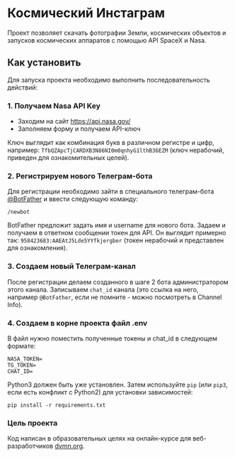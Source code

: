 # Космический Инстаграм

Проект позволяет скачать фотографии Земли, космических объектов и запусков космических аппаратов с помощью API SpaceX и Nasa.

## Как установить

Для запуска проекта необходимо выполнить последовательность действий:

### 1. Получаем Nasa API Key

- Заходим на сайт https://api.nasa.gov/
- Заполняем форму и получаем API-ключ

Ключ выглядит как комбинация букв в различном регистре и цифр, например: `TfbQZApcTjCARDXB3N86NI0m0qnhyG1lthB36EZM` (ключ нерабочий, приведен для ознакомительных целей). 

### 2. Регистрируем нового Телеграм-бота

Для регистрации необходимо зайти в специального телеграм-бота [@BotFather](https://telegram.me/BotFather) и ввести следующую команду:

```
/newbot
```
BotFather предложит задать имя и username для нового бота. Задаем и получаем в ответном сообщении токен для API. Он выглядит примерно так: `958423683:AAEAtJ5Lde5YYfkjergber` (токен нерабочий и представлен для ознакомления).

### 3. Создаем новый Телеграм-канал

После регистрации делаем созданного в шаге 2 бота администратором этого канала. Записываем `chat_id` канала (это ссылка на него, например `@BotFather`, если не помните - можно посмотреть в Channel Info).

### 4. Создаем в корне проекта файл .env

В файл нужно поместить полученные токены и chat_id в следующем формате:

```
NASA_TOKEN=
TG_TOKEN=
CHAT_ID=
```


Python3 должен быть уже установлен. 
Затем используйте `pip` (или `pip3`, если есть конфликт с Python2) для установки зависимостей:
```
pip install -r requirements.txt
```

### Цель проекта

Код написан в образовательных целях на онлайн-курсе для веб-разработчиков [dvmn.org](https://dvmn.org/).